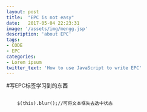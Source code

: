 ```yaml
---
layout: post
title:  "EPC is not easy"
date:   2017-05-04 22:23:31
image: '/assets/img/mengg.jsp'
description: 'about EPC'
tags:
- CODE
- EPC
categories:
- Lorem ipsum
twitter_text: 'How to use JavaScript to write EPC'
---
```


#写EPC标签学习到的东西

<code>
	$(this).blur();//可将文本框失去选中状态
</code>